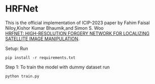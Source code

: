 # HRFNet

This is the official implementation of ICIP-2023 paper by Fahim Faisal Niloy,Kishor Kumar Bhaumik,and Simon S. Woo \
[HRFNET: HIGH-RESOLUTION FORGERY NETWORK FOR LOCALIZING SATELLITE
IMAGE MANIPULATION]([https://arxiv.org/pdf/2307.11052.pdf]).


Setup: Run

  ```shell
  pip install -r requirements.txt
  ```



Step 1: To train the model with dummy dataset run   
  ```shell
  python train.py
  ```
